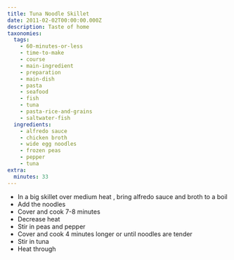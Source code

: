```yaml
---
title: Tuna Noodle Skillet
date: 2011-02-02T00:00:00.000Z
description: Taste of home
taxonomies:
  tags:
    - 60-minutes-or-less
    - time-to-make
    - course
    - main-ingredient
    - preparation
    - main-dish
    - pasta
    - seafood
    - fish
    - tuna
    - pasta-rice-and-grains
    - saltwater-fish
  ingredients:
    - alfredo sauce
    - chicken broth
    - wide egg noodles
    - frozen peas
    - pepper
    - tuna
extra:
  minutes: 33
---
```

 - In a big skillet over medium heat , bring alfredo sauce and broth to a boil
 - Add the noodles
 - Cover and cook 7-8 minutes
 - Decrease heat
 - Stir in peas and pepper
 - Cover and cook 4 minutes longer or until noodles are tender
 - Stir in tuna
 - Heat through
